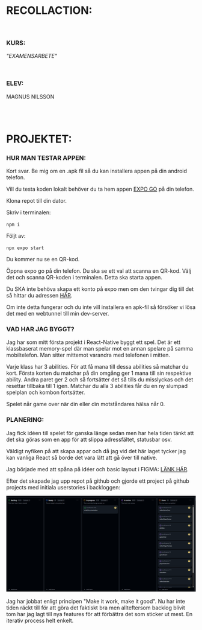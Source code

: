 # **RECOLLACTION:**

<br>

### **KURS:**

_"EXAMENSARBETE"_

<br>

### **ELEV:**

MAGNUS NILSSON

<br>
<br>

# **PROJEKTET:**

### **HUR MAN TESTAR APPEN:**

Kort svar. Be mig om en .apk fil så du kan installera appen på din android telefon.

Vill du testa koden lokalt behöver du ta hem appen [EXPO GO](https://play.google.com/store/apps/details?id=host.exp.exponent&pli=1) på din telefon.

Klona repot till din dator.

Skriv i terminalen:

`npm i `

Följt av:

`npx expo start`

Du kommer nu se en QR-kod.

Öppna expo go på din telefon. Du ska se ett val att scanna en QR-kod. Välj det och scanna QR-koden i terminalen. Detta ska starta appen.

Du SKA inte behöva skapa ett konto på expo men om den tvingar dig till det så hittar du adressen [HÄR](https://expo.dev/).

Om inte detta fungerar och du inte vill installera en apk-fil så försöker vi lösa det med en webtunnel till min dev-server.

### **VAD HAR JAG BYGGT?**

Jag har som mitt första projekt i React-Native byggt ett spel. Det är ett klassbaserat memory-spel där man spelar mot en annan spelare på samma mobiltelefon. Man sitter mittemot varandra med telefonen i mitten.

Varje klass har 3 abilities. För att få mana till dessa abilities så matchar du kort. Första korten du matchar på din omgång ger 1 mana till sin respektive ability. Andra paret ger 2 och så fortsätter det så tills du misslyckas och det resettar tillbaka till 1 igen. Matchar du alla 3 abilities får du en ny slumpad spelplan och kombon fortsätter.

Spelet når game over när din eller din motståndares hälsa når 0.

### **PLANERING:**

Jag fick idéen till spelet för ganska länge sedan men har hela tiden tänkt att det ska göras som en app för att slippa adressfältet, statusbar osv.

Väldigt nyfiken på att skapa appar och då jag vid det här laget tycker jag kan vanliga React så borde det vara lätt att gå över till native.

Jag började med att spåna på idéer och basic layout i FIGMA: [LÄNK HÄR](https://www.figma.com/design/Utjr2rRZpQy4rXqkazPtht/Memorizer?node-id=0-1&t=01LRsVt8EwXxLyKs-1).

Efter det skapade jag upp repot på github och gjorde ett project på github projects med initiala userstories i backloggen:

![Github-project](/assets/images/githubProjects.png)

Jag har jobbat enligt principen "Make it work, make it good". Nu har inte tiden räckt till för att göra det faktiskt bra men allteftersom backlog blivit tom har jag lagt till nya features för att förbättra det som sticker ut mest. En iterativ process helt enkelt.
